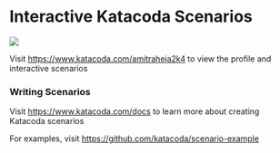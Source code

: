 # Interactive Katacoda Scenarios

[![](http://shields.katacoda.com/katacoda/amitraheja2k4/count.svg)](https://www.katacoda.com/amitraheja2k4 "Get your profile on Katacoda.com")

Visit https://www.katacoda.com/amitraheja2k4 to view the profile and interactive scenarios

### Writing Scenarios
Visit https://www.katacoda.com/docs to learn more about creating Katacoda scenarios

For examples, visit https://github.com/katacoda/scenario-example
